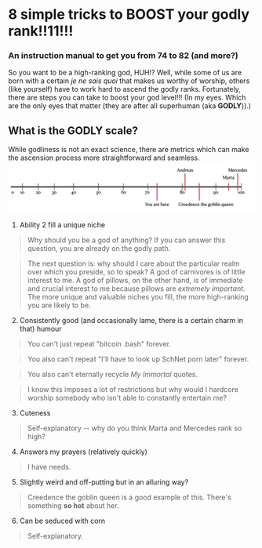# 8 simple tricks to BOOST your godly rank!!11!!!
### An instruction manual to get you from 74 to 82 (and more?)

So you want to be a high-ranking god, HUH!? Well, while some of us are born with a certain *je ne sais quoi* that makes us worthy of worship, others (like yourself) have to work hard to ascend the godly ranks. Fortunately, there are steps you can take to boost your god level!!! (In my eyes. Which are the only eyes that matter (they are after all superhuman (aka **GODLY**)).)

## What is the GODLY scale?
While godliness is not an exact science, there are metrics which can make the ascension process more straightforward and seamless.
![Godliness isn't an exact science, but there are various metrics which can make the ascension process more straightforward and seamless.!](/how2begodly.png "The Approximate Godly Scale")

1. Ability 2 fill a unique niche


  > Why should you be a god of anything? If you can answer this question, you are already on the godly path. 
  
  > The next question is: why should I care about the particular realm over which you preside, so to speak? A god of carnivores is of little interest to me. A god of pillows, on the other hand, is of immediate and crucial interest to me because pillows are *extremely important*. The more unique and valuable niches you fill, the more high-ranking you are likely to be. 


2.  Consistently good (and occasionally lame, there is a certain charm in that) humour

  > You can't just repeat "bitcoin .bash" forever.

  > You also can't repeat "I'll have to look up SchNet porn later" forever.

  > You also can't eternally recycle *My Immortal* quotes.

  > I know this imposes a lot of restrictions but why would I hardcore worship somebody who isn't able to constantly entertain me?


3. Cuteness

  > Self-explanatory -- why do you think Marta and Mercedes rank so high?


4. Answers my prayers (relatively quickly)

  > I have needs. 


5. Slightly weird and off-putting but in an alluring way?

  > Creedence the goblin queen is a good example of this. There's something **so hot** about her.


6. Can be seduced with corn

  > Self-explanatory. 




